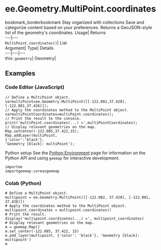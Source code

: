  
#  ee.Geometry.MultiPoint.coordinates 
bookmark_borderbookmark Stay organized with collections  Save and categorize content based on your preferences. 
Returns a GeoJSON-style list of the geometry's coordinates. 
Usage| Returns  
---|---  
`MultiPoint.coordinates()`| List  
Argument| Type| Details  
---|---|---  
this: `geometry`| Geometry|   
## Examples
### Code Editor (JavaScript)
```
// Define a MultiPoint object.
varmultiPoint=ee.Geometry.MultiPoint([[-122.082,37.420],[-122.081,37.426]]);
// Apply the coordinates method to the MultiPoint object.
varmultiPointCoordinates=multiPoint.coordinates();
// Print the result to the console.
print('multiPoint.coordinates(...) =',multiPointCoordinates);
// Display relevant geometries on the map.
Map.setCenter(-122.085,37.422,15);
Map.addLayer(multiPoint,
{'color':'black'},
'Geometry [black]: multiPoint');
```
Python setup
See the [ Python Environment](https://developers.google.com/earth-engine/guides/python_install) page for information on the Python API and using `geemap` for interactive development.
```
importee
importgeemap.coreasgeemap
```

### Colab (Python)
```
# Define a MultiPoint object.
multipoint = ee.Geometry.MultiPoint([[-122.082, 37.420], [-122.081, 37.426]])
# Apply the coordinates method to the MultiPoint object.
multipoint_coordinates = multipoint.coordinates()
# Print the result.
display('multipoint.coordinates(...) =', multipoint_coordinates)
# Display relevant geometries on the map.
m = geemap.Map()
m.set_center(-122.085, 37.422, 15)
m.add_layer(multipoint, {'color': 'black'}, 'Geometry [black]: multipoint')
m
```

